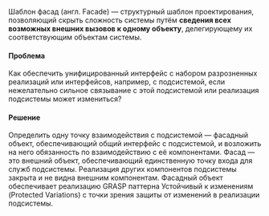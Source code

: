 Шаблон фасад (англ. Facade) — структурный шаблон проектирования, позволяющий скрыть сложность системы путём **сведения
всех возможных внешних вызовов к одному объекту**, делегирующему их соответствующим объектам системы.

#### Проблема

Как обеспечить унифицированный интерфейс с набором разрозненных реализаций или интерфейсов, например, с подсистемой,
если нежелательно сильное связывание с этой подсистемой или реализация подсистемы может измениться?

#### Решение

Определить одну точку взаимодействия с подсистемой — фасадный объект, обеспечивающий общий интерфейс с подсистемой, и
возложить на него обязанность по взаимодействию с её компонентами. Фасад — это внешний объект, обеспечивающий
единственную точку входа для служб подсистемы. Реализация других компонентов подсистемы закрыта и не видна внешним
компонентам. Фасадный объект обеспечивает реализацию GRASP паттерна Устойчивый к изменениям (Protected Variations) с
точки зрения защиты от изменений в реализации подсистемы.

